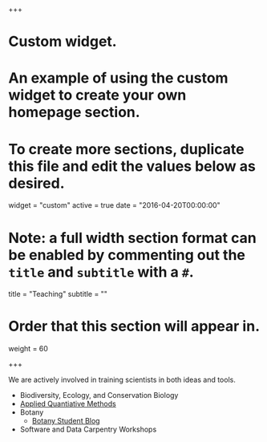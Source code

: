 +++
# Custom widget.
# An example of using the custom widget to create your own homepage section.
# To create more sections, duplicate this file and edit the values below as desired.
widget = "custom"
active = true
date = "2016-04-20T00:00:00"

# Note: a full width section format can be enabled by commenting out the `title` and `subtitle` with a `#`.
title = "Teaching"
subtitle = ""

# Order that this section will appear in.
weight = 60

+++

We are actively involved in training scientists in both ideas and tools.

- Biodiversity, Ecology, and Conservation Biology
- [Applied Quantiative Methods](https://dmcglinn.github.io/quant_methods)
- Botany
    - [Botany Student Blog](https://blogs.cofc.edu/partythyme/)
- Software and Data Carpentry Workshops

